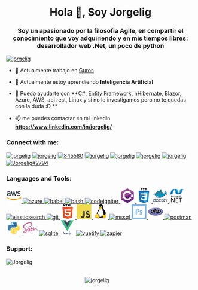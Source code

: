 <h1 align="center">Hola 👋, Soy Jorgelig</h1>
<h3 align="center">Soy un apasionado por la filosofia Agile, en compartir el conocimiento que voy adquiriendo y en mis tiempos libres: desarrollador web .Net, un poco de python</h3>

<p align="left"> <a href="https://twitter.com/jorgelig" target="blank"><img src="https://img.shields.io/twitter/follow/jorgelig?logo=twitter&style=for-the-badge" alt="jorgelig" /></a> </p>

- 🔭 Actualmente trabajo en [Guros](https://www.guros.com/)

- 🌱 Actualmente estoy aprendiendo **Inteligencia Artificial**

- 💬 Puedo ayudarte con **C#, Entity Framework, nHibernate, Blazor, Azure, AWS, api rest, Linux y si no lo investigamos pero no te quedas con la duda :D **

- 📫 me puedes contactar en mi linkedin **https://www.linkedin.com/in/jorgelig/**

<h3 align="left">Connect with me:</h3>
<p align="left">
<a href="https://twitter.com/jorgelig" target="blank"><img align="center" src="https://cdn.jsdelivr.net/npm/simple-icons@3.0.1/icons/twitter.svg" alt="jorgelig" height="30" width="40" /></a>
<a href="https://linkedin.com/in/jorgelig" target="blank"><img align="center" src="https://cdn.jsdelivr.net/npm/simple-icons@3.0.1/icons/linkedin.svg" alt="jorgelig" height="30" width="40" /></a>
<a href="https://stackoverflow.com/users/845580" target="blank"><img align="center" src="https://cdn.jsdelivr.net/npm/simple-icons@3.0.1/icons/stackoverflow.svg" alt="845580" height="30" width="40" /></a>
<a href="https://kaggle.com/jorgelig" target="blank"><img align="center" src="https://cdn.jsdelivr.net/npm/simple-icons@3.0.1/icons/kaggle.svg" alt="jorgelig" height="30" width="40" /></a>
<a href="https://dribbble.com/jorgelig" target="blank"><img align="center" src="https://cdn.jsdelivr.net/npm/simple-icons@3.0.1/icons/dribbble.svg" alt="jorgelig" height="30" width="40" /></a>
<a href="https://www.behance.net/jorgelig" target="blank"><img align="center" src="https://cdn.jsdelivr.net/npm/simple-icons@3.0.1/icons/behance.svg" alt="jorgelig" height="30" width="40" /></a>
<a href="https://medium.com/jorgelig" target="blank"><img align="center" src="https://cdn.jsdelivr.net/npm/simple-icons@3.0.1/icons/medium.svg" alt="jorgelig" height="30" width="40" /></a>
<a href="https://discord.gg/Jorgelig#2794" target="blank"><img align="center" src="https://cdn.jsdelivr.net/npm/simple-icons@3.0.1/icons/discord.svg" alt="Jorgelig#2794" height="30" width="40" /></a>
</p>

<h3 align="left">Languages and Tools:</h3>
<p align="left"> <a href="https://aws.amazon.com" target="_blank"> <img src="https://raw.githubusercontent.com/devicons/devicon/master/icons/amazonwebservices/amazonwebservices-original-wordmark.svg" alt="aws" width="40" height="40"/> </a> <a href="https://azure.microsoft.com/en-in/" target="_blank"> <img src="https://www.vectorlogo.zone/logos/microsoft_azure/microsoft_azure-icon.svg" alt="azure" width="40" height="40"/> </a> <a href="https://babeljs.io/" target="_blank"> <img src="https://www.vectorlogo.zone/logos/babeljs/babeljs-icon.svg" alt="babel" width="40" height="40"/> </a> <a href="https://www.gnu.org/software/bash/" target="_blank"> <img src="https://www.vectorlogo.zone/logos/gnu_bash/gnu_bash-icon.svg" alt="bash" width="40" height="40"/> </a> <a href="https://codeigniter.com" target="_blank"> <img src="https://cdn.worldvectorlogo.com/logos/codeigniter.svg" alt="codeigniter" width="40" height="40"/> </a> <a href="https://www.w3schools.com/cs/" target="_blank"> <img src="https://raw.githubusercontent.com/devicons/devicon/master/icons/csharp/csharp-original.svg" alt="csharp" width="40" height="40"/> </a> <a href="https://www.w3schools.com/css/" target="_blank"> <img src="https://raw.githubusercontent.com/devicons/devicon/master/icons/css3/css3-original-wordmark.svg" alt="css3" width="40" height="40"/> </a> <a href="https://www.docker.com/" target="_blank"> <img src="https://raw.githubusercontent.com/devicons/devicon/master/icons/docker/docker-original-wordmark.svg" alt="docker" width="40" height="40"/> </a> <a href="https://dotnet.microsoft.com/" target="_blank"> <img src="https://raw.githubusercontent.com/devicons/devicon/master/icons/dot-net/dot-net-original-wordmark.svg" alt="dotnet" width="40" height="40"/> </a> <a href="https://www.elastic.co" target="_blank"> <img src="https://www.vectorlogo.zone/logos/elastic/elastic-icon.svg" alt="elasticsearch" width="40" height="40"/> </a> <a href="https://git-scm.com/" target="_blank"> <img src="https://www.vectorlogo.zone/logos/git-scm/git-scm-icon.svg" alt="git" width="40" height="40"/> </a> <a href="https://www.w3.org/html/" target="_blank"> <img src="https://raw.githubusercontent.com/devicons/devicon/master/icons/html5/html5-original-wordmark.svg" alt="html5" width="40" height="40"/> </a> <a href="https://developer.mozilla.org/en-US/docs/Web/JavaScript" target="_blank"> <img src="https://raw.githubusercontent.com/devicons/devicon/master/icons/javascript/javascript-original.svg" alt="javascript" width="40" height="40"/> </a> <a href="https://www.linux.org/" target="_blank"> <img src="https://raw.githubusercontent.com/devicons/devicon/master/icons/linux/linux-original.svg" alt="linux" width="40" height="40"/> </a> <a href="https://www.microsoft.com/en-us/sql-server" target="_blank"> <img src="https://cdn.worldvectorlogo.com/logos/microsoft-sql-server.svg" alt="mssql" width="40" height="40"/> </a> <a href="https://www.photoshop.com/en" target="_blank"> <img src="https://raw.githubusercontent.com/devicons/devicon/master/icons/photoshop/photoshop-line.svg" alt="photoshop" width="40" height="40"/> </a> <a href="https://www.php.net" target="_blank"> <img src="https://raw.githubusercontent.com/devicons/devicon/master/icons/php/php-original.svg" alt="php" width="40" height="40"/> </a> <a href="https://postman.com" target="_blank"> <img src="https://www.vectorlogo.zone/logos/getpostman/getpostman-icon.svg" alt="postman" width="40" height="40"/> </a> <a href="https://www.python.org" target="_blank"> <img src="https://raw.githubusercontent.com/devicons/devicon/master/icons/python/python-original.svg" alt="python" width="40" height="40"/> </a> <a href="https://sass-lang.com" target="_blank"> <img src="https://raw.githubusercontent.com/devicons/devicon/master/icons/sass/sass-original.svg" alt="sass" width="40" height="40"/> </a> <a href="https://www.sqlite.org/" target="_blank"> <img src="https://www.vectorlogo.zone/logos/sqlite/sqlite-icon.svg" alt="sqlite" width="40" height="40"/> </a> <a href="https://vuejs.org/" target="_blank"> <img src="https://raw.githubusercontent.com/devicons/devicon/master/icons/vuejs/vuejs-original-wordmark.svg" alt="vuejs" width="40" height="40"/> </a> <a href="https://vuetifyjs.com/en/" target="_blank"> <img src="https://bestofjs.org/logos/vuetify.svg" alt="vuetify" width="40" height="40"/> </a> <a href="https://zapier.com" target="_blank"> <img src="https://www.vectorlogo.zone/logos/zapier/zapier-icon.svg" alt="zapier" width="40" height="40"/> </a> </p>

<h3 align="left">Support:</h3>
<p><a href="https://www.buymeacoffee.com/Jorgelig"> <img align="left" src="https://cdn.buymeacoffee.com/buttons/v2/default-yellow.png" height="50" width="210" alt="Jorgelig" /></a></p><br><br>

<p><img align="center" src="https://github-readme-stats.vercel.app/api/top-langs?username=jorgelig&show_icons=true&locale=en&layout=compact" alt="jorgelig" /></p>
